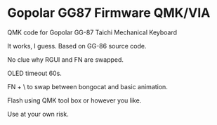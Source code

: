 # Gopolar GG87 Firmware QMK/VIA

QMK code for Gopolar GG-87 Taichi Mechanical Keyboard

It works, I guess. Based on GG-86 source code.

No clue why RGUI and FN are swapped.

OLED timeout 60s. 

FN + \ to swap between bongocat and basic animation.

Flash using QMK tool box or however you like.

Use at your own risk.
